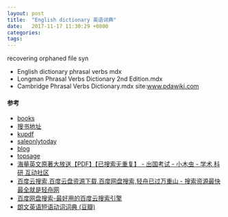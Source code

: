 ```yaml
---
layout: post
title:  "English dictionary 英语词典"
date:   2017-11-17 11:30:29 +0800
categories:  
tags: 
---
```

recovering orphaned file
syn 

* English dictionary  phrasal verbs mdx
* Longman Phrasal Verbs Dictionary 2nd Edition.mdx
* Cambridge Phrasal Verbs Dictionary.mdx
site:www.pdawiki.com 

#### 参考 ####

* [books](http://www.ajhw.co.uk/books/index4.html#anchor308)
* [搜书地址](http://www.ucdrs.superlib.net/) 
* [kupdf](https://kupdf.com/search/%20Dictionary/3)
* [saleonlytoday](http://saleonlytoday.info/ebook/270552-Walk-Amble-Stroll-Vocabulary-Building.html)
* [blog](http://blog.csdn.net/Imain/article/details/1371428)
* [topsage](http://club.topsage.com/thread-2736912-1-1.html)
* [海量英文原著大放送【PDF】【已搜索无重复】 - 出国考试 - 小木虫 - 学术 科研 互动社区](http://muchong.com/html/201711/1252657.html)
* [百度云搜索,百度云盘资源下载,百度网盘搜索,轻舟已过万重山 - 搜索资源最快最全就是轻舟网](https://www.qzhou.com.cn)
* [百度网盘搜索-最好用的百度云搜索引擎](http://www.0mjz.com)
* [朗文英语短语动词词典 (豆瓣)](https://book.douban.com/subject/1031896/)